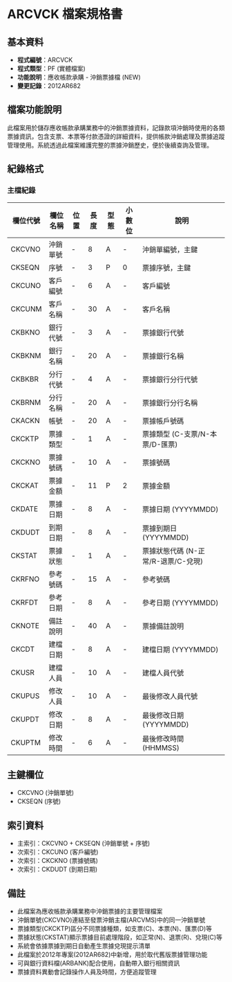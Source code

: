 # ARCVCK 檔案規格書

## 基本資料
* **程式編號**：ARCVCK
* **程式類型**：PF (實體檔案)
* **功能說明**：應收帳款承購 - 沖銷票據檔 (NEW)
* **變更記錄**：2012AR682

## 檔案功能說明
此檔案用於儲存應收帳款承購業務中的沖銷票據資料，記錄款項沖銷時使用的各類票據資訊，包含支票、本票等付款憑證的詳細資料，提供帳款沖銷處理及票據追蹤管理使用。系統透過此檔案維護完整的票據沖銷歷史，便於後續查詢及管理。

## 紀錄格式

### 主檔紀錄

| 欄位代號 | 欄位名稱 | 位置 | 長度 | 型態 | 小數位 | 說明 |
|----------|----------|------|------|------|--------|------|
| CKCVNO | 沖銷單號 | - | 8 | A | - | 沖銷單編號，主鍵 |
| CKSEQN | 序號 | - | 3 | P | 0 | 票據序號，主鍵 |
| CKCUNO | 客戶編號 | - | 6 | A | - | 客戶編號 |
| CKCUNM | 客戶名稱 | - | 30 | A | - | 客戶名稱 |
| CKBKNO | 銀行代號 | - | 3 | A | - | 票據銀行代號 |
| CKBKNM | 銀行名稱 | - | 20 | A | - | 票據銀行名稱 |
| CKBKBR | 分行代號 | - | 4 | A | - | 票據銀行分行代號 |
| CKBRNM | 分行名稱 | - | 20 | A | - | 票據銀行分行名稱 |
| CKACKN | 帳號 | - | 20 | A | - | 票據帳戶號碼 |
| CKCKTP | 票據類型 | - | 1 | A | - | 票據類型 (C-支票/N-本票/D-匯票) |
| CKCKNO | 票據號碼 | - | 10 | A | - | 票據號碼 |
| CKCKAT | 票據金額 | - | 11 | P | 2 | 票據金額 |
| CKDATE | 票據日期 | - | 8 | A | - | 票據日期 (YYYYMMDD) |
| CKDUDT | 到期日期 | - | 8 | A | - | 票據到期日 (YYYYMMDD) |
| CKSTAT | 票據狀態 | - | 1 | A | - | 票據狀態代碼 (N-正常/R-退票/C-兌現) |
| CKRFNO | 參考號碼 | - | 15 | A | - | 參考號碼 |
| CKRFDT | 參考日期 | - | 8 | A | - | 參考日期 (YYYYMMDD) |
| CKNOTE | 備註說明 | - | 40 | A | - | 票據備註說明 |
| CKCDT | 建檔日期 | - | 8 | A | - | 建檔日期 (YYYYMMDD) |
| CKUSR | 建檔人員 | - | 10 | A | - | 建檔人員代號 |
| CKUPUS | 修改人員 | - | 10 | A | - | 最後修改人員代號 |
| CKUPDT | 修改日期 | - | 8 | A | - | 最後修改日期 (YYYYMMDD) |
| CKUPTM | 修改時間 | - | 6 | A | - | 最後修改時間 (HHMMSS) |

## 主鍵欄位
* CKCVNO (沖銷單號)
* CKSEQN (序號)

## 索引資料
* 主索引：CKCVNO + CKSEQN (沖銷單號 + 序號)
* 次索引：CKCUNO (客戶編號)
* 次索引：CKCKNO (票據號碼)
* 次索引：CKDUDT (到期日期)

## 備註
* 此檔案為應收帳款承購業務中沖銷票據的主要管理檔案
* 沖銷單號(CKCVNO)連結至發票沖銷主檔(ARCVMS)中的同一沖銷單號
* 票據類型(CKCKTP)區分不同票據種類，如支票(C)、本票(N)、匯票(D)等
* 票據狀態(CKSTAT)顯示票據目前處理階段，如正常(N)、退票(R)、兌現(C)等
* 系統會依據票據到期日自動產生票據兌現提示清單
* 此檔案於2012年專案(2012AR682)中新增，用於取代舊版票據管理功能
* 可與銀行資料檔(ARBANK)配合使用，自動帶入銀行相關資訊
* 票據資料異動會記錄操作人員及時間，方便追蹤管理 